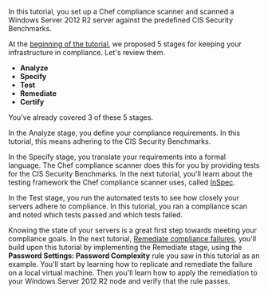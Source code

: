In this tutorial, you set up a Chef compliance scanner and scanned a Windows Server 2012 R2 server against the predefined CIS Security Benchmarks.

At the [beginning of the tutorial](/tutorials/compliance-assess/windows/bring-your-own-system/), we proposed 5 stages for keeping your infrastructure in compliance. Let's review them.

* **Analyze**
* **Specify**
* **Test**
* **Remediate**
* **Certify**

You've already covered 3 of these 5 stages.

In the Analyze stage, you define your compliance requirements. In this tutorial, this means adhering to the CIS Security Benchmarks.

In the Specify stage, you translate your requirements into a formal language. The Chef compliance scanner does this for you by providing tests for the CIS Security Benchmarks. In the next tutorial, you'll learn about the testing framework the Chef compliance scanner uses, called [InSpec](http://inspec.io).

In the Test stage, you run the automated tests to see how closely your servers adhere to compliance. In this tutorial, you ran a compliance scan and noted which tests passed and which tests failed.

Knowing the state of your servers is a great first step towards meeting your compliance goals. In the next tutorial, [Remediate compliance failures​](/tutorials/compliance-remediate/windows/), you'll build upon this tutorial by implementing the Remediate stage, using the **Password Settings: Password Complexity** rule you saw in this tutorial as an example. You'll start by learning how to replicate and remediate the failure on a local virtual machine. Then you'll learn how to apply the remediation to your Windows Server 2012 R2 node and verify that the rule passes.
